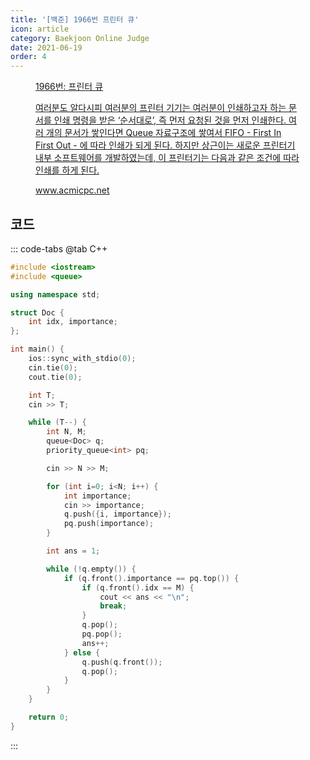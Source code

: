 ```yaml
---
title: '[백준] 1966번 프린터 큐'
icon: article
category: Baekjoon Online Judge
date: 2021-06-19
order: 4
---
```


<figure class="opengraph"><a href="https://www.acmicpc.net/problem/1966" data-source-url="https://www.acmicpc.net/problem/1966">
<div class="og-image" style="background-image: url('https://drive.google.com/uc?export=view&id=1nCax5mgwtYA82T46I_ntU1afsBBNkrLr');"></div>
<div class="og-text">
<p class="og-title">1966번: 프린터 큐</p>
<p class="og-desc">여러분도 알다시피 여러분의 프린터 기기는 여러분이 인쇄하고자 하는 문서를 인쇄 명령을 받은 ‘순서대로’, 즉 먼저 요청된 것을 먼저 인쇄한다. 여러 개의 문서가 쌓인다면 Queue 자료구조에 쌓여서 FIFO - First In First Out - 에 따라 인쇄가 되게 된다. 하지만 상근이는 새로운 프린터기 내부 소프트웨어를 개발하였는데, 이 프린터기는 다음과 같은 조건에 따라 인쇄를 하게 된다.</p>
<p class="og-host">www.acmicpc.net</p></div></a></figure>

## 코드
::: code-tabs
@tab C++
```cpp
#include <iostream>
#include <queue>

using namespace std;

struct Doc {
    int idx, importance;
};

int main() {
    ios::sync_with_stdio(0);
    cin.tie(0);
    cout.tie(0);

    int T;
    cin >> T;

    while (T--) {
        int N, M;
        queue<Doc> q;
        priority_queue<int> pq;

        cin >> N >> M;

        for (int i=0; i<N; i++) {
            int importance;
            cin >> importance;
            q.push({i, importance});
            pq.push(importance);
        }

        int ans = 1;

        while (!q.empty()) {
            if (q.front().importance == pq.top()) {
                if (q.front().idx == M) {
                    cout << ans << "\n";
                    break;
                }
                q.pop();
                pq.pop();
                ans++;
            } else {
                q.push(q.front());
                q.pop();
            }
        }
    }

    return 0;
}
```
:::
